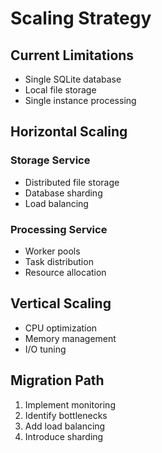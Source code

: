 # Scaling Strategy

## Current Limitations
- Single SQLite database
- Local file storage
- Single instance processing

## Horizontal Scaling
### Storage Service
- Distributed file storage
- Database sharding
- Load balancing

### Processing Service
- Worker pools
- Task distribution
- Resource allocation

## Vertical Scaling
- CPU optimization
- Memory management
- I/O tuning

## Migration Path
1. Implement monitoring
2. Identify bottlenecks
3. Add load balancing
4. Introduce sharding